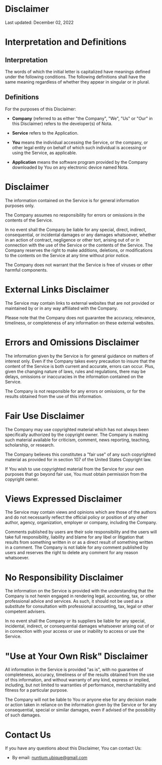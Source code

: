# Disclaimer

Last updated: December 02, 2022

# Interpretation and Definitions

## Interpretation

The words of which the initial letter is capitalized have meanings defined under
the following conditions.  The following definitions shall have the same meaning 
regardless of whether they appear in singular or in plural.

## Definitions

For the purposes of this Disclaimer:

- __Company__ (referred to as either "the Company", "We", "Us" or "Our" in this 
Disclaimer) refers to the developer(s) of Nota.

- __Service__ refers to the Application.

- __You__ means the individual accessing the Service, or the company, or other 
legal entity on behalf of which such individual is accessing or using the 
Service, as applicable.

- __Application__ means the software program provided by the Company downloaded 
by You on any electronic device named Nota.

# Disclaimer

The information contained on the Service is for general information purposes 
only.

The Company assumes no responsibility for errors or omissions in the contents of 
the Service.

In no event shall the Company be liable for any special, direct, indirect, 
consequential, or incidental damages or any damages whatsoever, whether in an 
action of contract, negligence or other tort, arising out of or in connection 
with the use of the Service or the contents of the Service. The Company reserves 
the right to make additions, deletions, or modifications to the contents on the 
Service at any time without prior notice.

The Company does not warrant that the Service is free of viruses or other 
harmful components.

# External Links Disclaimer

The Service may contain links to external websites that are not provided or 
maintained by or in any way affiliated with the Company.

Please note that the Company does not guarantee the accuracy, relevance, 
timeliness, or completeness of any information on these external websites.

# Errors and Omissions Disclaimer

The information given by the Service is for general guidance on matters of 
interest only. Even if the Company takes every precaution to insure that the 
content of the Service is both current and accurate, errors can occur. Plus, 
given the changing nature of laws, rules and regulations, there may be delays, 
omissions or inaccuracies in the information contained on the Service.

The Company is not responsible for any errors or omissions, or for the results 
obtained from the use of this information.

# Fair Use Disclaimer

The Company may use copyrighted material which has not always been specifically 
authorized by the copyright owner. The Company is making such material available 
for criticism, comment, news reporting, teaching, scholarship, or research.

The Company believes this constitutes a "fair use" of any such copyrighted 
material as provided for in section 107 of the United States Copyright law.

If You wish to use copyrighted material from the Service for your own purposes 
that go beyond fair use, You must obtain permission from the copyright owner.

# Views Expressed Disclaimer

The Service may contain views and opinions which are those of the authors and 
do not necessarily reflect the official policy or position of any other author, 
agency, organization, employer or company, including the Company.

Comments published by users are their sole responsibility and the users will 
take full responsibility, liability and blame for any libel or litigation that 
results from something written in or as a direct result of something written in 
a comment. The Company is not liable for any comment published by users and 
reserves the right to delete any comment for any reason whatsoever.

# No Responsibility Disclaimer

The information on the Service is provided with the understanding that the 
Company is not herein engaged in rendering legal, accounting, tax, or other 
professional advice and services. As such, it should not be used as a substitute 
for consultation with professional accounting, tax, legal or other competent 
advisers.

In no event shall the Company or its suppliers be liable for any special, 
incidental, indirect, or consequential damages whatsoever arising out of or in 
connection with your access or use or inability to access or use the Service.

# "Use at Your Own Risk" Disclaimer

All information in the Service is provided "as is", with no guarantee of 
completeness, accuracy, timeliness or of the results obtained from the use of 
this information, and without warranty of any kind, express or implied, 
including, but not limited to warranties of performance, merchantability and 
fitness for a particular purpose.

The Company will not be liable to You or anyone else for any decision made or 
action taken in reliance on the information given by the Service or for any 
consequential, special or similar damages, even if advised of the possibility 
of such damages.

# Contact Us

If you have any questions about this Disclaimer, You can contact Us:

- By email: nuntium.ubique@gmail.com
